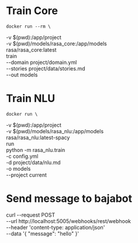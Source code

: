 # Train Core

    docker run --rm \
  -v $(pwd):/app/project \
  -v $(pwd)/models/rasa_core:/app/models \
  rasa/rasa_core:latest \
  train \
    --domain project/domain.yml \
    --stories project/data/stories.md \
    --out models

# Train NLU

    docker run \
  -v $(pwd):/app/project \
  -v $(pwd)/models/rasa_nlu:/app/models \
  rasa/rasa_nlu:latest-spacy \
  run \
    python -m rasa_nlu.train \
    -c config.yml \
    -d project/data/nlu.md \
    -o models \
    --project current

# Send message to bajabot

  curl --request POST \
  --url http://localhost:5005/webhooks/rest/webhook \
  --header 'content-type: application/json' \
  --data '{
    "message": "hello"
  }'